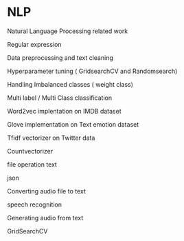 # NLP
Natural Language Processing related work

Regular expression

Data preprocessing and text cleaning

Hyperparameter tuning ( GridsearchCV and Randomsearch)

Handling Imbalanced classes ( weight class)

Multi label / Multi Class classification

Word2vec implentation on IMDB dataset

Glove implementation on Text emotion dataset

Tfidf vectorizer on Twitter data

Countvectorizer

file operation
text

json

Converting audio file to text

speech recognition

Generating audio from text

GridSearchCV
